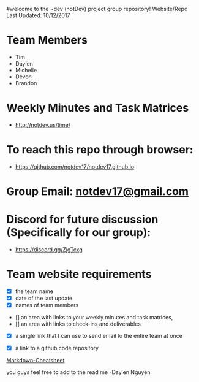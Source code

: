 #welcome to the ¬dev (notDev) project group repository! 
  Website/Repo Last Updated: 10/12/2017

# Team Members
  * Tim
  * Daylen
  * Michelle
  * Devon
  * Brandon


# Weekly Minutes and Task Matrices
  * [http://notdev.us/time/ ](http://notdev.us/time/)


# To reach this repo through browser:
  * [https://github.com/notdev17/notdev17.github.io ](https://github.com/notdev17/notdev17.github.io)


# Group Email: [notdev17@gmail.com](notdev17@gmail.com)

  
# Discord for future discussion (Specifically for our group):
  * https://discord.gg/ZjgTcxg


# Team website requirements
  * [x] the team name
  * [x] date of the last update
  * [x] names of team members
  * [] an area with links to your weekly minutes and task matrices,
  * [] an area with links to check-ins and deliverables
  * [x] a single link that I can use to send email to the entire team at once
  * [x] a link to a github code repository 





[Markdown-Cheatsheet](https://github.com/adam-p/markdown-here/wiki/Markdown-Cheatsheet)


you guys feel free to add to the read me
-Daylen Nguyen
